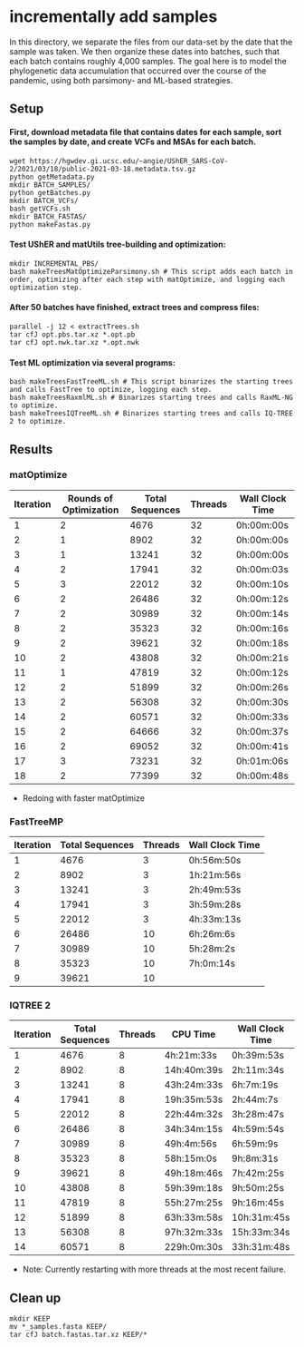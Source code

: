 # incrementally add samples

In this directory, we separate the files from our data-set by the date that the sample was taken. We then organize these dates into batches, such that each batch contains roughly 4,000 samples. The goal here is to model the phylogenetic data accumulation that occurred over the course of the pandemic, using both parsimony- and ML-based strategies.

## Setup

#### First, download metadata file that contains dates for each sample, sort the samples by date, and create VCFs and MSAs for each batch.
```
wget https://hgwdev.gi.ucsc.edu/~angie/UShER_SARS-CoV-2/2021/03/18/public-2021-03-18.metadata.tsv.gz  
python getMetadata.py  
mkdir BATCH_SAMPLES/
python getBatches.py  
mkdir BATCH_VCFs/
bash getVCFs.sh
mkdir BATCH_FASTAS/
python makeFastas.py
```

#### Test UShER and matUtils tree-building and optimization:
```
mkdir INCREMENTAL_PBS/
bash makeTreesMatOptimizeParsimony.sh # This script adds each batch in order, optimizing after each step with matOptimize, and logging each optimization step.
```

#### After 50 batches have finished, extract trees and compress files:
```
parallel -j 12 < extractTrees.sh  
tar cfJ opt.pbs.tar.xz *.opt.pb  
tar cfJ opt.nwk.tar.xz *.opt.nwk  
```

#### Test ML optimization via several programs:
```
bash makeTreesFastTreeML.sh # This script binarizes the starting trees and calls FastTree to optimize, logging each step.
bash makeTreesRaxmlML.sh # Binarizes starting trees and calls RaxML-NG to optimize.
bash makeTreesIQTreeML.sh # Binarizes starting trees and calls IQ-TREE 2 to optimize.
```

## Results

### matOptimize

| Iteration | Rounds of Optimization | Total Sequences | Threads | Wall Clock Time |
|-----------|------------------------|-----------------|---------|-----------------|
| 1 | 2 | 4676 | 32 | 0h:00m:00s |
| 2 | 1 | 8902 | 32 | 0h:00m:00s |
| 3 | 1 | 13241 | 32 | 0h:00m:00s |
| 4 | 2 | 17941 | 32 | 0h:00m:03s |
| 5 | 3 | 22012 | 32 | 0h:00m:10s |
| 6 | 2 | 26486 | 32 | 0h:00m:12s |
| 7 | 2 | 30989 | 32 | 0h:00m:14s |
| 8 | 2 | 35323 | 32 | 0h:00m:16s |
| 9 | 2 | 39621 | 32 | 0h:00m:18s |
| 10 | 2 | 43808 | 32 | 0h:00m:21s |
| 11 | 1 | 47819 | 32 | 0h:00m:12s |
| 12 | 2 | 51899 | 32 | 0h:00m:26s |
| 13 | 2 | 56308 | 32 | 0h:00m:30s |
| 14 | 2 | 60571 | 32 | 0h:00m:33s |
| 15 | 2 | 64666 | 32 | 0h:00m:37s |
| 16 | 2 | 69052 | 32 | 0h:00m:41s |
| 17 | 3 | 73231 | 32 | 0h:01m:06s |
| 18 | 2 | 77399 | 32 | 0h:00m:48s |

* Redoing with faster matOptimize

### FastTreeMP

| Iteration | Total Sequences | Threads | Wall Clock Time |
|-----------|-----------------|---------|-----------------|
| 1 | 4676 | 3 | 0h:56m:50s |
| 2 | 8902 | 3 | 1h:21m:56s |
| 3 | 13241 | 3 | 2h:49m:53s |
| 4 | 17941 | 3 | 3h:59m:28s |
| 5 | 22012 | 3 | 4h:33m:13s |
| 6 | 26486 | 10 | 6h:26m:6s |
| 7 | 30989 | 10 | 5h:28m:2s |
| 8 | 35323 | 10 | 7h:0m:14s |
| 9 | 39621 | 10 |  |

### IQTREE 2

| Iteration | Total Sequences | Threads | CPU Time | Wall Clock Time |
|-----------|-----------------|---------|----------|-----------------|
| 1 | 4676 | 8 | 4h:21m:33s | 0h:39m:53s |
| 2 | 8902 | 8 | 14h:40m:39s | 2h:11m:34s |
| 3 | 13241 | 8 | 43h:24m:33s | 6h:7m:19s |
| 4 | 17941 | 8 | 19h:35m:53s | 2h:44m:7s |
| 5 | 22012 | 8 | 22h:44m:32s | 3h:28m:47s |
| 6 | 26486 | 8 | 34h:34m:15s | 4h:59m:54s |
| 7 | 30989 | 8 | 49h:4m:56s | 6h:59m:9s |
| 8 | 35323 | 8 | 58h:15m:0s | 9h:8m:31s |
| 9 | 39621 | 8 | 49h:18m:46s | 7h:42m:25s |
| 10 | 43808 | 8 | 59h:39m:18s | 9h:50m:25s |
| 11 | 47819 | 8 | 55h:27m:25s | 9h:16m:45s |
| 12 | 51899 | 8 | 63h:33m:58s | 10h:31m:45s |
| 13 | 56308 | 8 | 97h:32m:33s | 15h:33m:34s |
| 14 | 60571 | 8 | 229h:0m:30s | 33h:31m:48s |

* Note: Currently restarting with more threads at the most recent failure.


## Clean up
```
mkdir KEEP
mv *_samples.fasta KEEP/
tar cfJ batch.fastas.tar.xz KEEP/*
```

